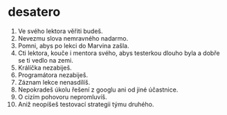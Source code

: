 # desatero

1. Ve svého lektora věřiti budeš.
1. Nevezmu slova nemravného nadarmo.
1. Pomni, abys po lekci do Marvina zašla.
1. Cti lektora, kouče i mentora svého, abys testerkou dlouho byla a dobře se ti vedlo na zemi.
1. Králíčka nezabiješ.
1. Programátora nezabiješ.
1. Záznam lekce nenasdílíš.
1. Nepokradeš úkolu řešení z googlu ani od jiné účastnice.
1. O cizím pohovoru nepromluvíš.
1. Aniž neopíšeš testovací strategii týmu druhého.
